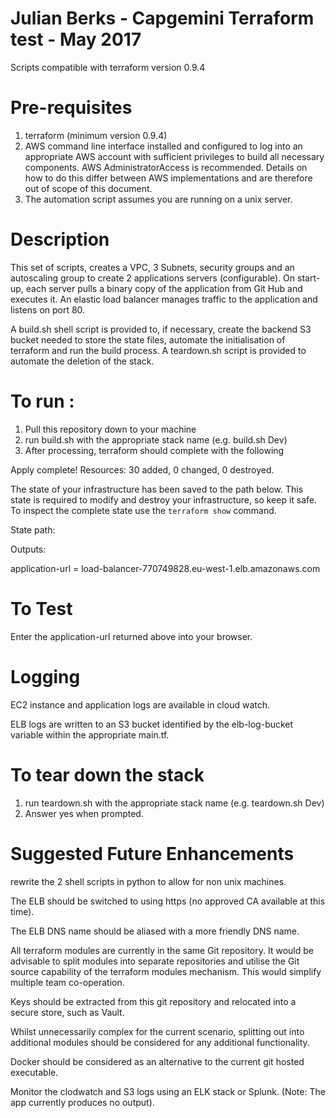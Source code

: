# Julian Berks - Capgemini Terraform test - May 2017
Scripts compatible with terraform version 0.9.4

Pre-requisites
==============
1) terraform (minimum version 0.9.4) 
2) AWS command line interface installed and configured to log into an appropriate AWS account with sufficient privileges to build all necessary components. AWS AdministratorAccess is recommended. Details on how to do this differ between AWS implementations and are therefore out of scope of this document.
3) The automation script assumes you are running on a unix server.

Description
===========
This set of scripts, creates a VPC, 3 Subnets, security groups and an autoscaling group to create 2 applications servers (configurable).
On start-up, each server pulls a binary copy of the application from Git Hub and executes it.
An elastic load balancer manages traffic to the application and listens on port 80.

A build.sh shell script is provided to, if necessary, create the backend S3 bucket needed to store the state files, automate the initialisation of terraform and run the build process.
A teardown.sh script is provided to automate the deletion of the stack.


To run :
========
1) Pull this repository down to your machine
2) run build.sh with the appropriate stack name (e.g. build.sh Dev)
3) After processing, terraform should complete with the following

Apply complete! Resources: 30 added, 0 changed, 0 destroyed.

The state of your infrastructure has been saved to the path
below. This state is required to modify and destroy your
infrastructure, so keep it safe. To inspect the complete state
use the `terraform show` command.

State path: 

Outputs:

application-url = load-balancer-770749828.eu-west-1.elb.amazonaws.com


To Test
=======
Enter the application-url returned above into your browser.


Logging
=======
EC2 instance and application logs are available in cloud watch.

ELB logs are written to an S3 bucket identified by the elb-log-bucket variable within the appropriate main.tf.


To tear down the stack
======================
1) run teardown.sh with the appropriate stack name (e.g. teardown.sh Dev)
2) Answer yes when prompted.




Suggested Future Enhancements
=============================

rewrite the 2 shell scripts in python to allow for non unix machines.

The ELB should be switched to using https (no approved CA available at this time).

The ELB DNS name should be aliased with a more friendly DNS name.

All terraform modules are currently in the same Git repository. It would be advisable to split modules into separate repositories and utilise the Git source capability of the terraform modules mechanism. This would simplify multiple team co-operation.

Keys should be extracted from this git repository and relocated into a secure store, such as Vault.

Whilst unnecessarily complex for the current scenario, splitting out into additional modules should be considered for any additional functionality.

Docker should be considered as an alternative to the current git hosted executable.

Monitor the clodwatch and S3 logs using an ELK stack or Splunk. (Note: The app currently produces no output).



